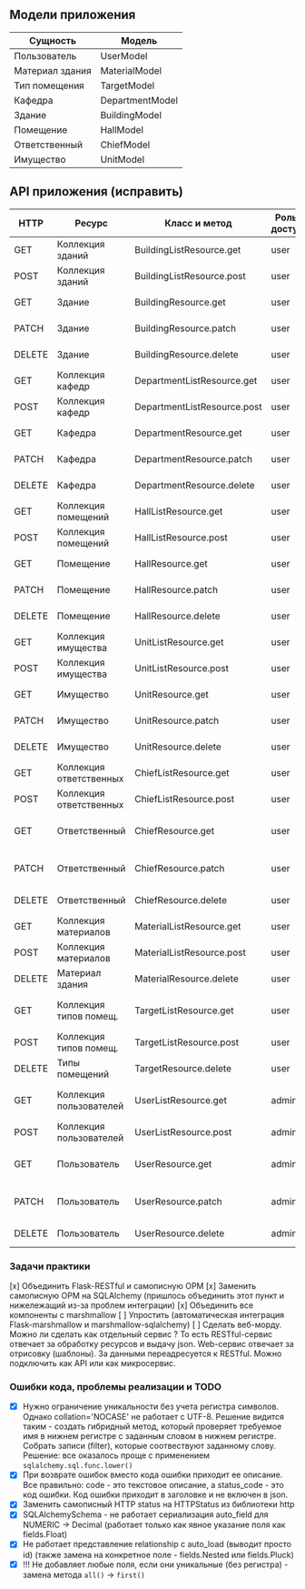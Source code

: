## Модели приложения

| Сущность        | Модель          |
| --------------- | --------------- |
| Пользователь    | UserModel       |
| Материал здания | MaterialModel   |
| Тип помещения   | TargetModel     |
| Кафедра         | DepartmentModel |
| Здание          | BuildingModel   |
| Помещение       | HallModel       |
| Ответственный   | ChiefModel      |
| Имущество       | UnitModel       |

## API приложения (исправить)

| HTTP    | Ресурс                  | Класс и метод               | Роль в доступе | Описание                           |
| ------- | ----------------------- | --------------------------- | -------------- | ---------------------------------- |
| GET     | Коллекция зданий        | BuildingListResource.get    | user           | Получает все здания
| POST    | Коллекция зданий        | BuildingListResource.post   | user           | Создает новое здание
| GET     | Здание                  | BuildingResource.get        | user           | Получает одно здание
| PATCH   | Здание                  | BuildingResource.patch      | user           | Обновляет одно здание
| DELETE  | Здание                  | BuildingResource.delete     | user           | Удаляет одно здание
| GET     | Коллекция кафедр        | DepartmentListResource.get  | user           | Получает все кафедры
| POST    | Коллекция кафедр        | DepartmentListResource.post | user           | Создает новую кафедру
| GET     | Кафедра                 | DepartmentResource.get      | user           | Получает одно кафедру
| PATCH   | Кафедра                 | DepartmentResource.patch    | user           | Обновляет одно кафедру
| DELETE  | Кафедра                 | DepartmentResource.delete   | user           | Удаляет одно кафедру
| GET     | Коллекция помещений     | HallListResource.get        | user           | Получает все помещения
| POST    | Коллекция помещений     | HallListResource.post       | user           | Создает новое помещение
| GET     | Помещение               | HallResource.get            | user           | Получает одно помещение
| PATCH   | Помещение               | HallResource.patch          | user           | Обновляет одно помещение
| DELETE  | Помещение               | HallResource.delete         | user           | Удаляет одно помещение
| GET     | Коллекция имущества     | UnitListResource.get        | user           | Получает все имущество
| POST    | Коллекция имущества     | UnitListResource.post       | user           | Создает новое имущество
| GET     | Имущество               | UnitResource.get            | user           | Получает одно имущество
| PATCH   | Имущество               | UnitResource.patch          | user           | Обновляет одно имущество
| DELETE  | Имущество               | UnitResource.delete         | user           | Удаляет одно имущество
| GET     | Коллекция ответственных | ChiefListResource.get       | user           | Получает всех ответственных
| POST    | Коллекция ответственных | ChiefListResource.post      | user           | Создает нового ответственного
| GET     | Ответственный           | ChiefResource.get           | user           | Получает одного ответственного
| PATCH   | Ответственный           | ChiefResource.patch         | user           | Обновляет одного ответственного
| DELETE  | Ответственный           | ChiefResource.delete        | user           | Удаляет одного ответственного
| GET     | Коллекция материалов    | MaterialListResource.get    | user           | Получает все материалы
| POST    | Коллекция материалов    | MaterialListResource.post   | user           | Создает новый материал
| DELETE  | Материал здания         | MaterialResource.delete     | user           | Удаляет материал
| GET     | Коллекция типов помещ.  | TargetListResource.get      | user           | Получает все типы помещений
| POST    | Коллекция типов помещ.  | TargetListResource.post     | user           | Создает новый тип помещения
| DELETE  | Типы помещений          | TargetResource.delete       | user           | Удаляет тип помещения
| GET     | Коллекция пользователей | UserListResource.get        | admin          | Получает всех сохраненных пользователей
| POST    | Коллекция пользователей | UserListResource.post       | admin          | Создает нового пользователя
| GET     | Пользователь            | UserResource.get            | admin          | Получает существующего пользователя
| PATCH   | Пользователь            | UserResource.patch          | admin          | Обновляет одного пользователя
| DELETE  | Пользователь            | UserResource.delete         | admin          | Удаляет одного пользователя


### Задачи практики

[x] Объединить Flask-RESTful и самописную ОРМ
[x] Заменить самописную ОРМ на SQLAlchemy (пришлось объединить этот пункт и нижележащий из-за проблем интеграции)
[x] Объединить все компоненты с marshmallow
[ ] Упростить (автоматическая интеграция Flask-marshmallow и marshmallow-sqlalchemy)
[ ] Сделать веб-морду. Можно ли сделать как отдельный сервис ?
    То есть RESTful-сервис отвечает за обработку ресурсов и выдачу json.
    Web-сервис отвечает за отрисовку (шаблоны). За данными переадресуется к RESTful.
    Можно подключить как API или как микросервис.


### Ошибки кода, проблемы реализации и TODO

- [x] Нужно ограничение уникальности без учета регистра символов. Однако collation='NOCASE' не работает с UTF-8.
      Решение видится таким - создать гибридный метод, который проверяет требуемое имя в нижнем регистре
      с заданным словом в нижнем регистре. Собрать записи (filter), которые соотвествуют заданному слову.
      Решение: все оказалось проще с применением `sqlalchemy.sql.func.lower()`
- [x] При возврате ошибок вместо кода ошибки приходит ее описание.
      Все правильно: code - это текстовое описание, а status_code - это код ошибки.
      Код ошибки приходит в заголовке и не включен в json.
- [x] Заменить самописный HTTP status на HTTPStatus из библиотеки http
- [x] SQLAlchemySchema - не работает сериализация auto_field для NUMERIC -> Decimal
      (работает только как явное указание поля как fields.Float)
- [x] Не работает представление relationship с auto_load (выводит просто id)
      (также замена на конкретное поле - fields.Nested или fields.Pluck)
- [x] !!! Не добавляет любые поля, если они уникальные (без регистра) - замена метода `all()` -> `first()`